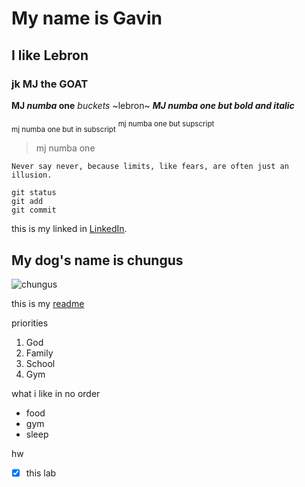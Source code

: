 # My name is Gavin
## I like Lebron
### jk MJ the GOAT

**MJ _numba_ one** *buckets* ~lebron~ 
***MJ numba one but bold and italic***

<sub>mj numba one but in subscript</sub>
<sup>mj numba one but supscript</sup>

> mj numba one

`Never say never, because limits, like fears, are often just an illusion.`

```
git status
git add
git commit
```

this is my linked in [LinkedIn](https://www.linkedin.com/in/gavin-guyal-0017722b8/).

## My dog's name is chungus
![chungus](https://discord.com/channels/@me/1085046811267448832/1227500335761719336)

this is my [readme](README.md)

priorities
1. God
2. Family
3. School
4. Gym

what i like in no order
- food
- gym
- sleep

hw
-[x] this lab





